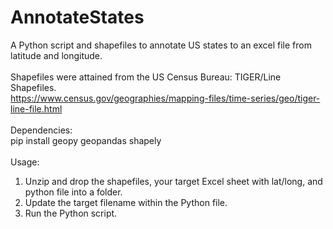 # AnnotateStates
A Python script and shapefiles to annotate US states to an excel file from latitude and longitude.<br>
<br>
Shapefiles were attained from the US Census Bureau: TIGER/Line Shapefiles.<br>
https://www.census.gov/geographies/mapping-files/time-series/geo/tiger-line-file.html<br>
<br>
Dependencies:<br>
pip install geopy geopandas shapely<br>
<br>
Usage:<br>
1. Unzip and drop the shapefiles, your target Excel sheet with lat/long, and python file into a folder. <br>
2. Update the target filename within the Python file.<br>
3. Run the Python script.<br>
